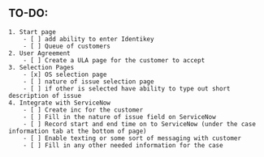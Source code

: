 ## TO-DO:
	1. Start page
		- [ ] add ability to enter Identikey
		- [ ] Queue of customers
	2. User Agreement
		- [ ] Create a ULA page for the customer to accept
	3. Selection Pages
		- [x] OS selection page
		- [ ] nature of issue selection page
		- [ ] if other is selected have ability to type out short description of issue
	4. Integrate with ServiceNow
		- [ ] Create inc for the customer
		- [ ] Fill in the nature of issue field on ServiceNow
		- [ ] Record start and end time on to ServiceNow (under the case information tab at the bottom of page)
		- [ ] Enable texting or some sort of messaging with customer
		- [ ] Fill in any other needed information for the case
